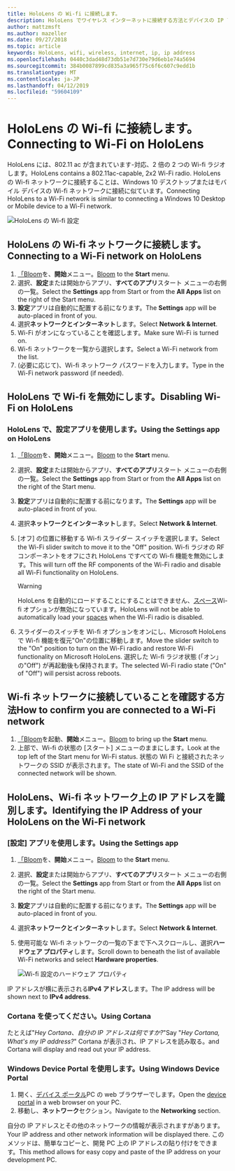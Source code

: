 ```yaml
---
title: HoloLens の Wi-fi に接続します。
description: HoloLens でワイヤレス インターネットに接続する方法とデバイスの IP アドレスを識別する方法について説明します。
author: mattzmsft
ms.author: mazeller
ms.date: 09/27/2018
ms.topic: article
keywords: HoloLens, wifi, wireless, internet, ip, ip address
ms.openlocfilehash: 0440c3dad48d73db51e7d730e79d6eb1e74a5694
ms.sourcegitcommit: 384b0087899cd835a3a965f75c6f6c607c9edd1b
ms.translationtype: MT
ms.contentlocale: ja-JP
ms.lasthandoff: 04/12/2019
ms.locfileid: "59604109"
---
```

# <a name="connecting-to-wi-fi-on-hololens"></a><span data-ttu-id="e2133-104">HoloLens の Wi-fi に接続します。</span><span class="sxs-lookup"><span data-stu-id="e2133-104">Connecting to Wi-Fi on HoloLens</span></span>

<span data-ttu-id="e2133-105">HoloLens には、802.11 ac が含まれています-対応、2 倍の 2 つの Wi-fi ラジオします。</span><span class="sxs-lookup"><span data-stu-id="e2133-105">HoloLens contains a 802.11ac-capable, 2x2 Wi-Fi radio.</span></span> <span data-ttu-id="e2133-106">HoloLens の Wi-fi ネットワークに接続することは、Windows 10 デスクトップまたはモバイル デバイスの Wi-fi ネットワークに接続に似ています。</span><span class="sxs-lookup"><span data-stu-id="e2133-106">Connecting HoloLens to a Wi-Fi network is similar to connecting a Windows 10 Desktop or Mobile device to a Wi-Fi network.</span></span>

![HoloLens の Wi-fi 設定](images/wifi-hololens-600px.jpg)

## <a name="connecting-to-a-wi-fi-network-on-hololens"></a><span data-ttu-id="e2133-108">HoloLens の Wi-fi ネットワークに接続します。</span><span class="sxs-lookup"><span data-stu-id="e2133-108">Connecting to a Wi-Fi network on HoloLens</span></span>

1. <span data-ttu-id="e2133-109">[「Bloom](gestures.md#bloom)を、**開始**メニュー。</span><span class="sxs-lookup"><span data-stu-id="e2133-109">[Bloom](gestures.md#bloom) to the **Start** menu.</span></span>
2. <span data-ttu-id="e2133-110">選択、**設定**または開始からアプリ、**すべてのアプリ**スタート メニューの右側の一覧。</span><span class="sxs-lookup"><span data-stu-id="e2133-110">Select the **Settings** app from Start or from the **All Apps** list on the right of the Start menu.</span></span>
3. <span data-ttu-id="e2133-111">**設定**アプリは自動的に配置する前になります。</span><span class="sxs-lookup"><span data-stu-id="e2133-111">The **Settings** app will be auto-placed in front of you.</span></span>
4. <span data-ttu-id="e2133-112">選択**ネットワークとインターネット**します。</span><span class="sxs-lookup"><span data-stu-id="e2133-112">Select **Network & Internet**.</span></span>
5. <span data-ttu-id="e2133-113">Wi-Fi がオンになっていることを確認します。</span><span class="sxs-lookup"><span data-stu-id="e2133-113">Make sure Wi-Fi is turned on.</span></span>
6. <span data-ttu-id="e2133-114">Wi-fi ネットワークを一覧から選択します。</span><span class="sxs-lookup"><span data-stu-id="e2133-114">Select a Wi-Fi network from the list.</span></span>
7. <span data-ttu-id="e2133-115">(必要に応じて)、Wi-fi ネットワーク パスワードを入力します。</span><span class="sxs-lookup"><span data-stu-id="e2133-115">Type in the Wi-Fi network password (if needed).</span></span>

## <a name="disabling-wi-fi-on-hololens"></a><span data-ttu-id="e2133-116">HoloLens で Wi-fi を無効にします。</span><span class="sxs-lookup"><span data-stu-id="e2133-116">Disabling Wi-Fi on HoloLens</span></span>

### <a name="using-the-settings-app-on-hololens"></a><span data-ttu-id="e2133-117">HoloLens で、設定アプリを使用します。</span><span class="sxs-lookup"><span data-stu-id="e2133-117">Using the Settings app on HoloLens</span></span>

1. <span data-ttu-id="e2133-118">[「Bloom](gestures.md#bloom)を、**開始**メニュー。</span><span class="sxs-lookup"><span data-stu-id="e2133-118">[Bloom](gestures.md#bloom) to the **Start** menu.</span></span>
2. <span data-ttu-id="e2133-119">選択、**設定**または開始からアプリ、**すべてのアプリ**スタート メニューの右側の一覧。</span><span class="sxs-lookup"><span data-stu-id="e2133-119">Select the **Settings** app from Start or from the **All Apps** list on the right of the Start menu.</span></span>
3. <span data-ttu-id="e2133-120">**設定**アプリは自動的に配置する前になります。</span><span class="sxs-lookup"><span data-stu-id="e2133-120">The **Settings** app will be auto-placed in front of you.</span></span>
4. <span data-ttu-id="e2133-121">選択**ネットワークとインターネット**します。</span><span class="sxs-lookup"><span data-stu-id="e2133-121">Select **Network & Internet**.</span></span>
5. <span data-ttu-id="e2133-122">[オフ] の位置に移動する Wi-fi スライダー スイッチを選択します。</span><span class="sxs-lookup"><span data-stu-id="e2133-122">Select the Wi-Fi slider switch to move it to the "Off" position.</span></span> <span data-ttu-id="e2133-123">Wi-fi ラジオの RF コンポーネントをオフにされ HoloLens ですべての Wi-fi 機能を無効にします。</span><span class="sxs-lookup"><span data-stu-id="e2133-123">This will turn off the RF components of the Wi-Fi radio and disable all Wi-Fi functionality on HoloLens.</span></span> 

    >[!WARNING]
    ><span data-ttu-id="e2133-124">HoloLens を自動的にロードすることにすることはできません、[スペース](environment-considerations-for-hololens.md#spaces)Wi-fi オプションが無効になっています。</span><span class="sxs-lookup"><span data-stu-id="e2133-124">HoloLens will not be able to automatically load your [spaces](environment-considerations-for-hololens.md#spaces) when the Wi-Fi radio is disabled.</span></span>
    
6. <span data-ttu-id="e2133-125">スライダーのスイッチを Wi-fi オプションをオンにし、Microsoft HoloLens で Wi-fi 機能を復元"On"の位置に移動します。</span><span class="sxs-lookup"><span data-stu-id="e2133-125">Move the slider switch to the "On" position to turn on the Wi-Fi radio and restore Wi-Fi functionality on Microsoft HoloLens.</span></span> <span data-ttu-id="e2133-126">選択した Wi-fi ラジオ状態 (「オン」の"Off") が再起動後も保持されます。</span><span class="sxs-lookup"><span data-stu-id="e2133-126">The selected Wi-Fi radio state ("On" of "Off") will persist across reboots.</span></span>

## <a name="how-to-confirm-you-are-connected-to-a-wi-fi-network"></a><span data-ttu-id="e2133-127">Wi-fi ネットワークに接続していることを確認する方法</span><span class="sxs-lookup"><span data-stu-id="e2133-127">How to confirm you are connected to a Wi-Fi network</span></span>

1. <span data-ttu-id="e2133-128">[「Bloom](gestures.md#bloom)を起動、**開始**メニュー。</span><span class="sxs-lookup"><span data-stu-id="e2133-128">[Bloom](gestures.md#bloom) to bring up the **Start** menu.</span></span>
2. <span data-ttu-id="e2133-129">上部で、Wi-fi の状態の [スタート] メニューのままにします。</span><span class="sxs-lookup"><span data-stu-id="e2133-129">Look at the top left of the Start menu for Wi-Fi status.</span></span> <span data-ttu-id="e2133-130">状態の Wi Fi と接続されたネットワークの SSID が表示されます。</span><span class="sxs-lookup"><span data-stu-id="e2133-130">The state of Wi-Fi and the SSID of the connected network will be shown.</span></span>

## <a name="identifying-the-ip-address-of-your-hololens-on-the-wi-fi-network"></a><span data-ttu-id="e2133-131">HoloLens、Wi-fi ネットワーク上の IP アドレスを識別します。</span><span class="sxs-lookup"><span data-stu-id="e2133-131">Identifying the IP Address of your HoloLens on the Wi-Fi network</span></span>

### <a name="using-the-settings-app"></a><span data-ttu-id="e2133-132">[設定] アプリを使用します。</span><span class="sxs-lookup"><span data-stu-id="e2133-132">Using the Settings app</span></span>

1. <span data-ttu-id="e2133-133">[「Bloom](gestures.md#bloom)を、**開始**メニュー。</span><span class="sxs-lookup"><span data-stu-id="e2133-133">[Bloom](gestures.md#bloom) to the **Start** menu.</span></span>
2. <span data-ttu-id="e2133-134">選択、**設定**または開始からアプリ、**すべてのアプリ**スタート メニューの右側の一覧。</span><span class="sxs-lookup"><span data-stu-id="e2133-134">Select the **Settings** app from Start or from the **All Apps** list on the right of the Start menu.</span></span>
3. <span data-ttu-id="e2133-135">**設定**アプリは自動的に配置する前になります。</span><span class="sxs-lookup"><span data-stu-id="e2133-135">The **Settings** app will be auto-placed in front of you.</span></span>
4. <span data-ttu-id="e2133-136">選択**ネットワークとインターネット**します。</span><span class="sxs-lookup"><span data-stu-id="e2133-136">Select **Network & Internet**.</span></span>
5. <span data-ttu-id="e2133-137">使用可能な Wi-fi ネットワークの一覧の下まで下へスクロールし、選択**ハードウェア プロパティ**します。</span><span class="sxs-lookup"><span data-stu-id="e2133-137">Scroll down to beneath the list of available Wi-Fi networks and select **Hardware properties**.</span></span>

    ![Wi-fi 設定のハードウェア プロパティ](images/wifi-hololens-hwdetails.jpg)

<span data-ttu-id="e2133-139">IP アドレスが横に表示される**IPv4 アドレス**します。</span><span class="sxs-lookup"><span data-stu-id="e2133-139">The IP address will be shown next to **IPv4 address**.</span></span>

### <a name="using-cortana"></a><span data-ttu-id="e2133-140">Cortana を使ってください。</span><span class="sxs-lookup"><span data-stu-id="e2133-140">Using Cortana</span></span>

<span data-ttu-id="e2133-141">たとえば"*Hey Cortana、自分の IP アドレスは何ですか?*"</span><span class="sxs-lookup"><span data-stu-id="e2133-141">Say "*Hey Cortana, What's my IP address?*"</span></span> <span data-ttu-id="e2133-142">Cortana が表示され、IP アドレスを読み取る。</span><span class="sxs-lookup"><span data-stu-id="e2133-142">and Cortana will display and read out your IP address.</span></span>

### <a name="using-windows-device-portal"></a><span data-ttu-id="e2133-143">Windows Device Portal を使用します。</span><span class="sxs-lookup"><span data-stu-id="e2133-143">Using Windows Device Portal</span></span>

1. <span data-ttu-id="e2133-144">開く、[デバイス ポータル](using-the-windows-device-portal.md#networking)PC の web ブラウザーでします。</span><span class="sxs-lookup"><span data-stu-id="e2133-144">Open the [device portal](using-the-windows-device-portal.md#networking) in a web browser on your PC.</span></span>
2. <span data-ttu-id="e2133-145">移動し、**ネットワーク**セクション。</span><span class="sxs-lookup"><span data-stu-id="e2133-145">Navigate to the **Networking** section.</span></span>

<span data-ttu-id="e2133-146">自分の IP アドレスとその他のネットワークの情報が表示されますがあります。</span><span class="sxs-lookup"><span data-stu-id="e2133-146">Your IP address and other network information will be displayed there.</span></span> <span data-ttu-id="e2133-147">このメソッドは、簡単なコピーと、開発 PC 上の IP アドレスの貼り付けをできます。</span><span class="sxs-lookup"><span data-stu-id="e2133-147">This method allows for easy copy and paste of the IP address on your development PC.</span></span>
